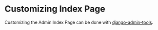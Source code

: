 # Customizing Index Page #

Customizing the Admin Index Page can be done with [django-admin-tools](GrappelliAdminToolsSetup.md).